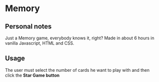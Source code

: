 # Memory

## Personal notes
Just a Memory game, everybody knows it, right?
Made in about 6 hours in vanilla Javascript, HTML and CSS.

## Usage
The user must select the number of cards he want to play with and then click the **Star Game button**
